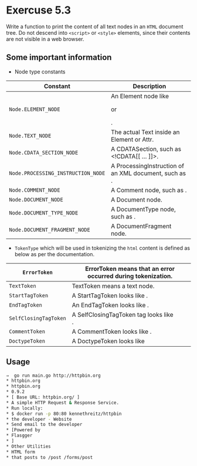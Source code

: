 # Exercuse 5.3

Write a function to print the content of all text nodes in an `HTML` document tree.
Do not descend into `<script>` or `<style>` elements, since their contents are not visible in a web browser.

## Some important information

- Node type constants

| Constant                           | Description                                                                |
|------------------------------------|----------------------------------------------------------------------------|
| `Node.ELEMENT_NODE`                | An Element node like <p> or <div>.                                         |
| `Node.TEXT_NODE`                   | The actual Text inside an Element or Attr.                                 |
| `Node.CDATA_SECTION_NODE`          | A CDATASection, such as <!CDATA[[ … ]]>.                                   |
| `Node.PROCESSING_INSTRUCTION_NODE` | A ProcessingInstruction of an XML document, such as <?xml-stylesheet … ?>. |
| `Node.COMMENT_NODE`                | A Comment node, such as <!-- … -->.                                        |
| `Node.DOCUMENT_NODE`               | A Document node.                                                           |
| `Node.DOCUMENT_TYPE_NODE`          | A DocumentType node, such as <!DOCTYPE html>.                              |
| `Node.DOCUMENT_FRAGMENT_NODE`      | A DocumentFragment node.                                                   |

- `TokenType` which will be used in tokenizing the `html` content is defined as below as per the documentation.

| `ErrorToken`          | ErrorToken means that an error occurred during tokenization. |
|-----------------------|--------------------------------------------------------------|
| `TextToken`           | TextToken means a text node.                                 |
| `StartTagToken`       | A StartTagToken looks like <a>.                              |
| `EndTagToken`         | An EndTagToken looks like </a>.                              |
| `SelfClosingTagToken` | A SelfClosingTagToken tag looks like <br/>.                  |
| `CommentToken`        | A CommentToken looks like <!--x-->.                          |
| `DoctypeToken`        | A DoctypeToken looks like <!DOCTYPE x>                       |
## Usage

```bash
⇒  go run main.go http://httpbin.org
* httpbin.org
* httpbin.org
* 0.9.2
* [ Base URL: httpbin.org/ ]
* A simple HTTP Request & Response Service.
* Run locally:
* $ docker run -p 80:80 kennethreitz/httpbin
* the developer - Website
* Send email to the developer
* [Powered by
* Flasgger
* ]
* Other Utilities
* HTML form
* that posts to /post /forms/post
```